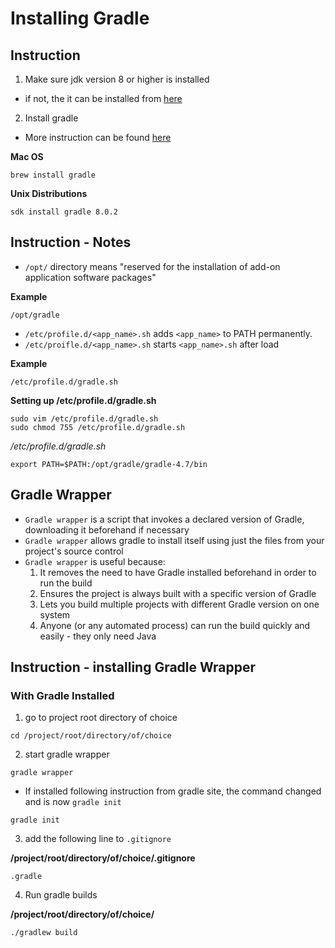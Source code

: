 # Installing Gradle

## Instruction

1. Make sure jdk version 8 or higher is installed
- if not, the it can be installed from [here](https://gradle.org/install/)

2. Install gradle
- More instruction can be found [here](https://gradle.org/install/)

**Mac OS**
```
brew install gradle
```

**Unix Distributions**
```
sdk install gradle 8.0.2
```

## Instruction - Notes

- `/opt/` directory means "reserved for the installation of add-on application software packages"

**Example**
```
/opt/gradle
```

- `/etc/profile.d/<app_name>.sh` adds `<app_name>` to PATH permanently.
- `/etc/proifle.d/<app_name>.sh` starts `<app_name>.sh` after load

**Example**
```
/etc/profile.d/gradle.sh
```

**Setting up /etc/profile.d/gradle.sh**
```
sudo vim /etc/profile.d/gradle.sh
sudo chmod 755 /etc/profile.d/gradle.sh 
```

*/etc/profile.d/gradle.sh*
```
export PATH=$PATH:/opt/gradle/gradle-4.7/bin
```

## Gradle Wrapper

- `Gradle wrapper` is a script that invokes a declared version of Gradle, downloading it beforehand if necessary
- `Gradle wrapper` allows gradle to install itself using just the files from your project's source control
- `Gradle wrapper` is useful because:
    1. It removes the need to have Gradle installed beforehand in order to run the build
    2. Ensures the project is always built with a specific version of Gradle
    3. Lets you build multiple projects with different Gradle version on one system
    4. Anyone (or any automated process) can run the build quickly and easily - they only need Java


## Instruction - installing Gradle Wrapper

### With Gradle Installed

1. go to project root directory of choice

```
cd /project/root/directory/of/choice
```

2. start gradle wrapper

```
gradle wrapper
```

- If installed following instruction from gradle site, the command changed and is now `gradle init`

```
gradle init
```

3. add the following line to `.gitignore`

**/project/root/directory/of/choice/.gitignore**
```
.gradle
```

4. Run gradle builds

**/project/root/directory/of/choice/**
```
./gradlew build
```

